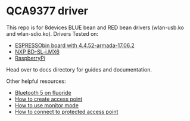 QCA9377 driver
=====================================

This repo is for 8devices BLUE bean and RED bean drivers (wlan-usb.ko and wlan-sdio.ko).
Drivers Tested on:

 - [ESPRESSObin board with 4.4.52-armada-17.06.2](docs/ESPRESSObin.md)
 - [NXP BD-SL-i.MX6](docs/NXP-BD-SL-i.MX6.md)
 - [RaspberryPi](docs/RaspberryPi.md)

Head over to docs directory for guides and documentation.

Other helpful resources:
 - [Bluetooth 5 on fluoride](docs/Fluoride.md)
 - [How to create access point](https://wiki.gentoo.org/wiki/Hostapd "How to create access point")
 - [How to use monitor mode](docs/Monitor_mode.md "How to use monitor mode")
 - [How to connect to protected access point](docs/wpa_supplicant_guide.md "How to connect to protected access point")


